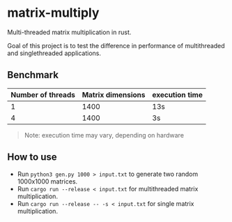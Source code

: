 # matrix-multiply
Multi-threaded matrix multiplication in rust.

Goal of this project is to test the difference in performance of multithreaded and singlethreaded applications.

## Benchmark

| Number of threads | Matrix dimensions | execution time |
|-------------------|-------------------|----------------|
| 1                 | 1400              | 13s            |
| 4                 | 1400              | 3s             |

> Note: execution time may vary, depending on hardware

## How to use
 - Run `python3 gen.py 1000 > input.txt` to generate two random 1000x1000 matrices.
 - Run `cargo run --release < input.txt` for multithreaded matrix multiplication.
 - Run `cargo run --release -- -s < input.txt` for single matrix multiplication.
